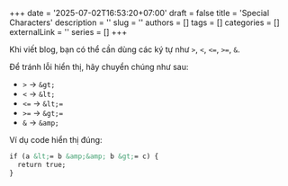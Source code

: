 +++
date = '2025-07-02T16:53:20+07:00'
draft = false
title = 'Special Characters'
description = ''
slug = ''
authors = []
tags = []
categories = []
externalLink = ''
series = []
+++


Khi viết blog, bạn có thể cần dùng các ký tự như `>`, `<`, `<=`, `>=`, `&`.

Để tránh lỗi hiển thị, hãy chuyển chúng như sau:

- `>` → `&gt;`
- `<` → `&lt;`
- `<=` → `&lt;=`
- `>=` → `&gt;=`
- `&` → `&amp;`

Ví dụ code hiển thị đúng:

```html
if (a &lt;= b &amp;&amp; b &gt;= c) {
  return true;
}
```